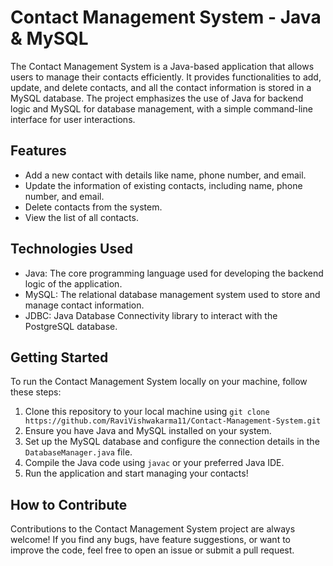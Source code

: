# Contact Management System - Java & MySQL

The Contact Management System is a Java-based application that allows users to manage their contacts efficiently. It provides functionalities to add, update, and delete contacts, and all the contact information is stored in a MySQL database. The project emphasizes the use of Java for backend logic and MySQL for database management, with a simple command-line interface for user interactions.

## Features

- Add a new contact with details like name, phone number, and email.
- Update the information of existing contacts, including name, phone number, and email.
- Delete contacts from the system.
- View the list of all contacts.

## Technologies Used

- Java: The core programming language used for developing the backend logic of the application.
- MySQL: The relational database management system used to store and manage contact information.
- JDBC: Java Database Connectivity library to interact with the PostgreSQL database.

## Getting Started

To run the Contact Management System locally on your machine, follow these steps:

1. Clone this repository to your local machine using `git clone https://github.com/RaviVishwakarma11/Contact-Management-System.git`
2. Ensure you have Java and MySQL installed on your system.
3. Set up the MySQL database and configure the connection details in the `DatabaseManager.java` file.
4. Compile the Java code using `javac` or your preferred Java IDE.
5. Run the application and start managing your contacts!

## How to Contribute

Contributions to the Contact Management System project are always welcome! If you find any bugs, have feature suggestions, or want to improve the code, feel free to open an issue or submit a pull request.

